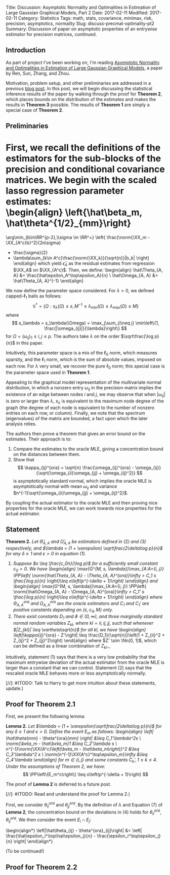 Title: Discussion: Asymptotic Normality and Optimalities in Estimation of Large Gaussian Graphical Models, Part 2
Date: 2017-02-11
Modified: 2017-02-11
Category: Statistics
Tags: math, stats, covariance, minimax, risk, precision, asymptotics, normality
Slug: discuss-precmat-optimality-pt2
Summary: Discussion of paper on asymptotic properties of an entrywise estimator for precision matrices, continued.
<div style="display:none">
    $$
    \newcommand{\norm}[1]{\left\lVert#1\right\rVert}
    \newcommand{\RR}{\mathbf{R}}
    \newcommand{\PP}{\mathbf{P}}
    \newcommand{\EE}{\mathbf{E}}
    \newcommand{\XX}{\mathbf{X}}
    \newcommand{\Nn}{\mathcal{N}}
    \{\Nn}{\mathcal{N}}
    \DeclareMathOperator{\var}{var}
    $$
</div>

## Introduction
As part of project I've been working on, I'm reading [Asymptotic Normality and
Optimalities in Estimation of Large Gaussian Graphical Models](
https://arxiv.org/abs/1309.6024), a paper by Ren, Sun, Zhang, and Zhou.

Motivation, problem setup, and other preliminaries are addressed in a previous
[blog post]({filename}discuss-precmat-optimality-pt1.md).  In this post, we
will begin discussing the statistical inference results of the paper by
walking through the proof for **Theorem 2**, which places bounds on the
distribution of the estimates and makes the results in **Theorem 3** possible.
The results of **Theorem 1** are simply a special case of **Theorem 2**.

## Preliminaries
First, we recall the definitions of the estimators for the sub-blocks of the
precision and conditional covariance matrices.  We begin with the scaled
lasso regression parameter estimates:  
\begin{align}
\left\{\hat\beta_m, \hat\theta^{1/2}_{mm}\right\}
=
\arg\min_{b\in\RR^{p-2},\\\sigma \in \RR^+}
\left\{
\frac{\norm{\XX_m - \XX_{A^c}b}^2}{2n\sigma}
+ \frac{\sigma}{2} 
+ \lambda\sum_{k\in A^c}\frac{\norm{\XX_k}}{\sqrt{n}}|b_k|
\right\}
\end{align}
which yield $\hat\epsilon_A$ as the residual estimates from regression $\XX_A$
on $\XX_{A^c}$.  Then, we define:
\begin{align}
\hat\Theta_{A, A}   &=  \frac{\hat\epsilon_A^\top\epsilon_A}{n} \\
\hat\Omega_{A, A}   &=  \hat\Theta_{A, A}^{-1}
\end{align}

We now define the parameter space considered.  For $\lambda > 0$, we
defined capped-$\ell_1$ balls as follows:
$$
\mathcal{G}^* = \left\{
\Omega: s_\lambda(\Omega) \leq s, M^{-1}
    \leq \lambda_\min(\Omega)
    \leq \lambda_\max(\Omega)
    \leq M
\right\}
$$
where
$$
s_\lambda = s_\lambda(\Omega) = \max_j\sum_{i\neq j}
\min\left\{1, \frac{|\omega_{ij}|}{\lambda}\right\}
$$
for $\Omega = (\omega_{ij})_1\leq i, j\leq p$.  The authors take $\lambda$
on the order $\sqrt\frac{\log p}{n}$ in this paper.

Intuitively, this parameter space is a mix of the $\ell_0$ norm, which
measures sparsity, and the $\ell_1$ norm, which is the sum of absolute
values, imposed on each row.  For $\lambda$ very small, we recover the pure
$\ell_0$ norm; this special case is the parameter space used in **Theorem 1**.

Appealing to the graphical model representation of the multivariate normal
distribution, in which a nonzero entry $\omega_{ij}$ in the precision matrix
implies the existence of an edge between nodes $i$ and $j$, we may observe that
when $|\omega_{ij}|$ is zero or larger than $\lambda$, $s_\lambda$ is
equivalent to the maximum node degree of the graph (the degree of each node is
equivalent to the number of nonzero entries on each row, or column).  Finally,
we note that the spectrum (eigenvalues) of the matrix are bounded, a fact upon
which the later analysis relies.

The authors then prove a theorem that gives an error bound on the estimates.
Their approach is to:

1.  Compare the estimates to the oracle MLE, giving a concentration bound
    on the distances between them.
2.  Show that
    $$
    \kappa_{ij}^{ora} = \sqrt{n}
    \frac{\omega_{ij}^{ora} - \omega_{ij}}
    {\sqrt{\omega_{ii}\omega_{jj} + \omega_{ij}^2}}
    $$
    is asymptotically standard normal, which implies the oracle MLE is
    asymptotically normal with mean $\omega_{ij}$ and variance
    $n^{-1}\sqrt{\omega_{ii}\omega_{jj} + \omega_{ij}^2}$.

By coupling the actual estimator to the oracle MLE and then proving nice
properties for the oracle MLE, we can work towards nice properties for
the actual estimator.

## Statement
**Theorem 2.** _Let $\hat\Theta_{A, A}$ and $\hat\Omega_{A, A}$ be estimators
defined in (2) and (3) respectively, and $\lambda = (1 + \varepsilon)
\sqrt\frac{2\delta\log p}{n}$ for any $\delta \geq 1$ and $\varepsilon > 0$
in equation (1)._

1.  _Suppose $s \leq \frac{c_0n}{\log p}$ for a sufficiently small constant
    $c_0 > 0$.  We have
    \begin{align}
    \max_{G^*(M, s, \lambda)}\max_{A:A=\{i, j\}}
    \PP\left\{
        \norm{\hat\Theta_{A, A} - \Theta_{A, A}^{ora}}_\infty
        > C_1 s \frac{\log p}{n}
    \right\}\leq o\left(p^{-\delta + 1}\right)
    \end{align}
    and
    \begin{align}
    \max_{G^*(M, s, \lambda)}\max_{A:A=\{i, j\}}
    \PP\left\{
        \norm{\hat\Omega_{A, A} - \Omega_{A, A}^{ora}}_\infty
        > C_1' s \frac{\log p}{n}
    \right\}\leq o\left(p^{-\delta + 1}\right)
    \end{align}
    where $\Theta^{ora}_{A, A}$ and $\Omega^{ora}_{A, A}$ are the oracle
    estimators and $C_1$ and $C_1'$ are positive constants depending on
    $\{\varepsilon, c_0, M\}$ only._
2.  _There exist constants $D_1$ and $\vartheta \in (0, \infty)$, and three
    marginally standard normal random variables $Z_{kl}$, where $kl = ii, ij,
    jj$, such that whenever $|Z_{kl}| \leq \vartheta\sqrt{n}$ for all $kl$,
    we have
    \begin{align}
    \left|\kappa_{ij}^{ora} - Z'\right|
    \leq
    \frac{D_1}{\sqrt{n}}\left(1 + Z_{ii}^2 + Z_{ij}^2 + Z_{jj}^2\right)
    \end{align}
    where $Z' \sim \Nn(0, 1)$, which can be defined as a linear combination
    of $Z_{kl}$._

Intuitively, statement (1) says that there is a very low probability that
the maximum entrywise deviation of the actual estimator from the oracle MLE
is larger than a constant that we can control.  Statement (2) says that
the rescaled oracle MLE behaves more or less asymptotically normally.

[//]:   #(TODO: Talk to Harry to get more intuition about these statements, update.)

## Proof for Theorem 2.1
First, we present the following lemma:

**Lemma 2.** _Let $\lambda = (1 + \varepsilon)\sqrt\frac{2\delta\log p}{n}$ for
any $\delta \geq 1$ and $\varepsilon > 0$.  Define the event $E_m$ as follows:
\begin{align}
\left|
\hat\theta_{mm} - \theta^{ora}_{mm} \right|
    &\leq   C_1'\lambda^2s  \\
\norm{\beta_m - \hat\beta_m}_1
    &\leq C_2'\lambda s   \\
n^{-1}\norm{\XX_{A^c}\left(\beta_m - \hat\beta_m\right)}^2
    &\leq C_3'\lambda^2 s   \\
\norm{n^{-1}\XX_{A^c}^\top\epsilon_m}_\infty
    &\leq C_4'\lambda
\end{align}
for $m \in \{i, j\}$ and some constants $C_k', 1 \leq k \leq 4$.  Under
the assumptions of Theorem 2, we have:_
$$
\PP\left\{E_m^c\right\} \leq o\left(p^{-\delta + 1}\right)
$$

The proof of **Lemma 2** is deferred to a future post.

[//]:   #(TODO: Read and understand the proof for Lemma 2.)


First, we consider $\theta_{ii}^{ora}$ and $\theta_{jj}^{ora}$.  By the
definition of $\lambda$ and Equation (7) of **Lemma 2**, the concentration
bound on the deviations in (4) holds for $\theta_{ii}^{ora},
\theta_{ij}^{ora}$.  We then consider the event $E_i \cap E_j$:

\begin{align*}
\left|\hat\theta_{ij} - \theta^{ora}_{ij}\right|
&=  \left|
    \frac{\hat\epsilon_i^\top\hat\epsilon_j}{n}
    - 
    \frac{\epsilon_i^\top\epsilon_j}{n}
    \right|
\end{align*}

(To be continued!)

## Proof for Theorem 2.2

